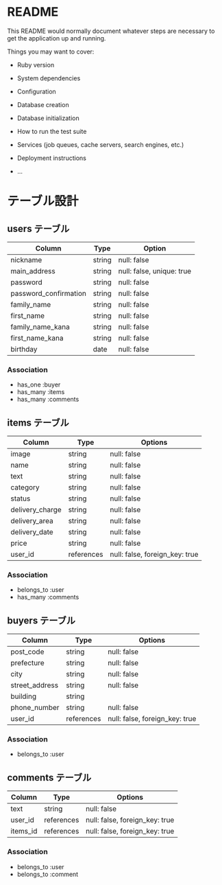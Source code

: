 # README

This README would normally document whatever steps are necessary to get the
application up and running.

Things you may want to cover:

* Ruby version

* System dependencies

* Configuration

* Database creation

* Database initialization

* How to run the test suite

* Services (job queues, cache servers, search engines, etc.)

* Deployment instructions

* ...

# テーブル設計

## users テーブル

| Column              | Type   | Option                  |
| ------------------  | ------ | ---------               |
|nickname             |string  |null: false              |
|main_address         |string  |null: false, unique: true|
|password             |string  |null: false              |
|password_confirmation|string  |null: false              |
|family_name          |string  |null: false              |
|first_name           |string  |null: false              |
|family_name_kana     |string  |null: false              |
|first_name_kana      |string  |null: false              |
|birthday             |date    |null: false              |
### Association

- has_one :buyer
- has_many :items
- has_many :comments


## items テーブル

| Column        | Type       | Options                        |
| ------        | ------     | -----------                    |
|image          | string     | null: false                    |
|name           | string     | null: false                    |
|text           | string     | null: false                    |
|category       | string     | null: false                    |
|status         | string     | null: false                    |
|delivery_charge| string     | null: false                    |
|delivery_area  | string     | null: false                    |
|delivery_date  | string     | null: false                    |
|price          | string     | null: false                    |
|user_id        | references | null: false, foreign_key: true |
### Association

- belongs_to :user
- has_many :comments

## buyers テーブル

| Column       | Type       | Options                        |
| ------       | --------   | ---------------------------    |
|post_code     | string     | null: false                    |
|prefecture    | string     | null: false                    |
|city          | string     | null: false                    |
|street_address| string     | null: false                    |
|building      | string     |                                |
|phone_number  | string     | null: false                    |
|user_id       | references | null: false, foreign_key: true |
### Association

- belongs_to :user


## comments テーブル

| Column  | Type       | Options                        |
| ------- | --------   | ------------------------------ |
|text     | string     | null: false                    |
|user_id  | references | null: false, foreign_key: true |
|items_id | references | null: false, foreign_key: true |
### Association

- belongs_to :user
- belongs_to :comment